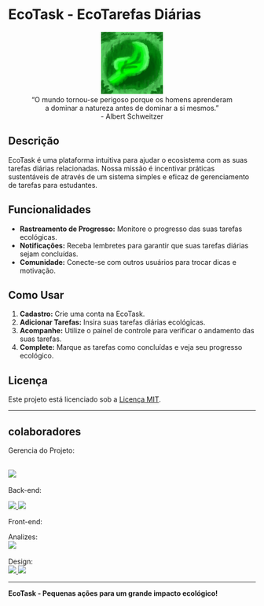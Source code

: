 
# EcoTask - EcoTarefas Diárias 

<p align="center" display="inline">
  <img src="./imagens/logo_github-drawing_for_Xpudding.png" alt="EcoTask" width="25%"><br>
  “O mundo tornou-se perigoso porque os homens aprenderam <br>
  a dominar a natureza antes de dominar a si mesmos.” <br>
  - Albert Schweitzer
</p>


## Descrição
EcoTask é uma plataforma intuitiva para ajudar o ecosistema  com as suas tarefas diárias relacionadas. Nossa missão é incentivar práticas sustentáveis de através de um sistema simples e eficaz de gerenciamento de tarefas para estudantes.

## Funcionalidades
- **Rastreamento de Progresso:** Monitore o progresso das suas tarefas ecológicas.
- **Notificações:** Receba lembretes para garantir que suas tarefas diárias sejam concluídas.
- **Comunidade:** Conecte-se com outros usuários para trocar dicas e motivação.

## Como Usar
1. **Cadastro:** Crie uma conta na EcoTask.
2. **Adicionar Tarefas:** Insira suas tarefas diárias ecológicas.
3. **Acompanhe:** Utilize o painel de controle para verificar o andamento das suas tarefas.
4. **Complete:** Marque as tarefas como concluídas e veja seu progresso ecológico.

## Licença
Este projeto está licenciado sob a [Licença MIT](LICENSE).

---
## colaboradores
<div display="flex">
  
  <div display="inline">
    <p>Gerencia do Projeto:</p>
    <br><a href="https://github.com/pessoa736" alt="pessoa736">
      <img src="https://avatars.githubusercontent.com/u/69681778?v=4" width=5%>  
    </a>
  </div>
  
  <div display="inline">
    <p>Back-end:</p>
    <div display="flex">
      <a href="https://github.com/pessoa736" alt="pessoa736">
        <img src="https://avatars.githubusercontent.com/u/69681778?v=4" width=5%>  
      </a>
      <a href="https://github.com/Csayori-chan" alt="CSayori-chan">
        <img src="https://avatars.githubusercontent.com/u/163341948?v=4" width=5%>
      </a>
    </div>
  </div>
  
  Front-end:
  
  Analizes:
  <br><a href="https://github.com/SerHumano-arch" alt="SerHumano-arch">
    <img src="https://avatars.githubusercontent.com/u/174045324?v=4" width=5%>
  </a>
  
  Design:
  <br><a href="https://github.com/gabrielnascimento2" alt="gabrielnascimento2">
    <img src="https://avatars.githubusercontent.com/u/163344321?v=4" width=5%>
  </a>
  <a href="https://github.com/RaquelStephany" alt="RaquelStephany">
    <img src="https://avatars.githubusercontent.com/u/174052276?v=4" width=5%>
  </a>
</div>

---

**EcoTask - Pequenas ações para um grande impacto ecológico!**
